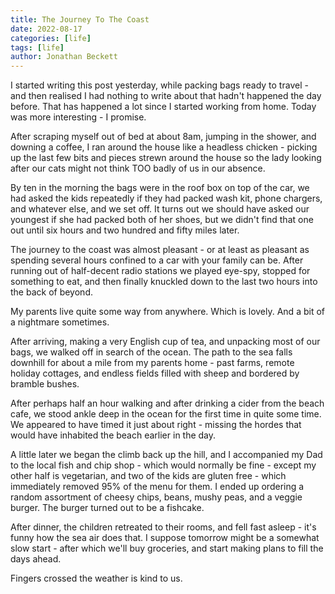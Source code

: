 ```yaml
---
title: The Journey To The Coast
date: 2022-08-17
categories: [life]
tags: [life]
author: Jonathan Beckett
---
```


I started writing this post yesterday, while packing bags ready to travel - and then realised I had nothing to write about that hadn't happened the day before. That has happened a lot since I started working from home. Today was more interesting - I promise.

After scraping myself out of bed at about 8am, jumping in the shower, and downing a coffee, I ran around the house like a headless chicken - picking up the last few bits and pieces strewn around the house so the lady looking after our cats might not think TOO badly of us in our absence.

By ten in the morning the bags were in the roof box on top of the car, we had asked the kids repeatedly if they had packed wash kit, phone chargers, and whatever else, and we set off. It turns out we should have asked our youngest if she had packed both of her shoes, but we didn't find that one out until six hours and two hundred and fifty miles later.

The journey to the coast was almost pleasant - or at least as pleasant as spending several hours confined to a car with your family can be. After running out of half-decent radio stations we played eye-spy, stopped for something to eat, and then finally knuckled down to the last two hours into the back of beyond.

My parents live quite some way from anywhere. Which is lovely. And a bit of a nightmare sometimes.

After arriving, making a very English cup of tea, and unpacking most of our bags, we walked off in search of the ocean. The path to the sea falls downhill for about a mile from my parents home - past farms, remote holiday cottages, and endless fields filled with sheep and bordered by bramble bushes.

After perhaps half an hour walking and after drinking a cider from the beach cafe, we stood ankle deep in the ocean for the first time in quite some time. We appeared to have timed it just about right - missing the hordes that would have inhabited the beach earlier in the day.

A little later we began the climb back up the hill, and I accompanied my Dad to the local fish and chip shop - which would normally be fine - except my other half is vegetarian, and two of the kids are gluten free - which immediately removed 95% of the menu for them. I ended up ordering a random assortment of cheesy chips, beans, mushy peas, and a veggie burger. The burger turned out to be a fishcake.

After dinner, the children retreated to their rooms, and fell fast asleep - it's funny how the sea air does that. I suppose tomorrow might be a somewhat slow start - after which we'll buy groceries, and start making plans to fill the days ahead.

Fingers crossed the weather is kind to us.